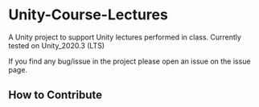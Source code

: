 # Unity-Course-Lectures
A Unity project to support Unity lectures performed in class.
Currently tested on Unity_2020.3 (LTS)

If you find any bug/issue in the project please open an issue on the issue page.

## How to Contribute
